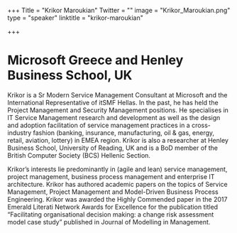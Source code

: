 +++
Title = "Krikor Maroukian"
Twitter = ""
image = "Krikor_Maroukian.png"
type = "speaker"
linktitle = "krikor-maroukian"

+++


# Microsoft Greece and Henley Business School, UK

Krikor is a Sr Modern Service Management Consultant at Microsoft and the International Representative of itSMF Hellas. In the past, he has held the Project Management and Security Management positions. He specialises in IT Service Management research and development as well as the design and adoption facilitation of service management practices in a cross-industry fashion (banking, insurance, manufacturing, oil & gas, energy, retail, aviation, lottery) in EMEA region. Krikor is also a researcher at Henley Business School, University of Reading, UK and is a BoD member of the British Computer Society (BCS) Hellenic Section.

Krikor’s interests lie predominantly in (agile and lean) service management, project management, business process management and enterprise IT architecture. Krikor has authored academic papers on the topics of Service Management, Project Management and Model-Driven Business Process Engineering. Krikor was awarded the Highly Commended paper in the 2017 Emerald Literati Network Awards for Excellence for the publication titled “Facilitating organisational decision making: a change risk assessment model case study” published in Journal of Modelling in Management. 